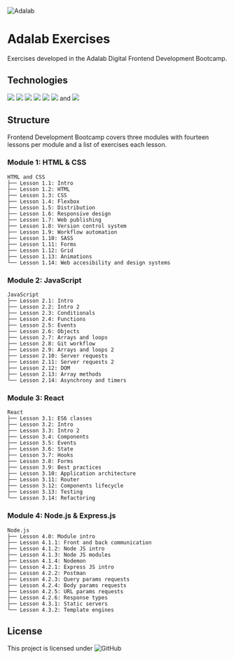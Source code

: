 ![Adalab](https://beta.adalab.es/resources/images/adalab-logo-155x61-bg-white.png)

# **Adalab Exercises**

Exercises developed in the Adalab Digital Frontend Development Bootcamp.

## **Technologies**

[<img src = "https://img.shields.io/badge/-HTML5-E34F26?style=for-the-badge&logo=html5&logoColor=white">](https://html.spec.whatwg.org/) [<img src = "https://img.shields.io/badge/-CSS3-1572B6?style=for-the-badge&logo=css3&logoColor=white">](https://www.w3.org/Style/CSS/) [<img src="https://img.shields.io/badge/-SASS-cc6699?style=for-the-badge&logo=sass&logoColor=ffffff">](https://sass-lang.com/) [<img src = "https://img.shields.io/badge/-JavaScript-F7DF1E?style=for-the-badge&logo=javascript&logoColor=black">](https://www.ecma-international.org/ecma-262/) [<img src = "https://img.shields.io/badge/-React-61DAFB?style=for-the-badge&logo=react&logoColor=black">](https://es.reactjs.org/) [<img src = "https://img.shields.io/badge/-Node.js-339933?style=for-the-badge&logo=node.js&logoColor=white">](https://nodejs.org/es/) and [<img src = "https://img.shields.io/badge/-Express-000000?style=for-the-badge&logo=express&logoColor=white">](https://expressjs.com/es/)

## **Structure**

Frontend Development Bootcamp covers three modules with fourteen lessons per module and a list of exercises each lesson.

### **Module 1: HTML & CSS**

```
HTML and CSS
├── Lesson 1.1: Intro
├── Lesson 1.2: HTML
├── Lesson 1.3: CSS
├── Lesson 1.4: Flexbox
├── Lesson 1.5: Distribution
├── Lesson 1.6: Responsive design
├── Lesson 1.7: Web publishing
├── Lesson 1.8: Version control system
├── Lesson 1.9: Workflow automation
├── Lesson 1.10: SASS
├── Lesson 1.11: Forms
├── Lesson 1.12: Grid
├── Lesson 1.13: Animations
└── Lesson 1.14: Web accesibility and design systems
```

### **Module 2: JavaScript**

```
JavaScript
├── Lesson 2.1: Intro
├── Lesson 2.2: Intro 2
├── Lesson 2.3: Conditionals
├── Lesson 2.4: Functions
├── Lesson 2.5: Events
├── Lesson 2.6: Objects
├── Lesson 2.7: Arrays and loops
├── Lesson 2.8: Git workflow
├── Lesson 2.9: Arrays and loops 2
├── Lesson 2.10: Server requests
├── Lesson 2.11: Server requests 2
├── Lesson 2.12: DOM
├── Lesson 2.13: Array methods
└── Lesson 2.14: Asynchrony and timers
```

### **Module 3: React**

```
React
├── Lesson 3.1: ES6 classes
├── Lesson 3.2: Intro
├── Lesson 3.3: Intro 2
├── Lesson 3.4: Components
├── Lesson 3.5: Events
├── Lesson 3.6: State
├── Lesson 3.7: Hooks
├── Lesson 3.8: Forms
├── Lesson 3.9: Best practices
├── Lesson 3.10: Application architecture
├── Lesson 3.11: Router
├── Lesson 3.12: Components lifecycle
├── Lesson 3.13: Testing
└── Lesson 3.14: Refactoring
```

### **Module 4: Node.js & Express.js**

```
Node.js
├── Lesson 4.0: Module intro
├── Lesson 4.1.1: Front and back communication
├── Lesson 4.1.2: Node JS intro
├── Lesson 4.1.3: Node JS modules
├── Lesson 4.1.4: Nodemon
├── Lesson 4.2.1: Express JS intro
├── Lesson 4.2.2: Postman
├── Lesson 4.2.3: Query params requests
├── Lesson 4.2.4: Body params requests
├── Lesson 4.2.5: URL params requests
├── Lesson 4.2.6: Response types
├── Lesson 4.3.1: Static servers
└── Lesson 4.3.2: Template engines
```

## **License**

This project is licensed under ![GitHub](https://img.shields.io/github/license/anaguerraabaroa/random-number?label=License&logo=MIT&style=for-the-badge)
